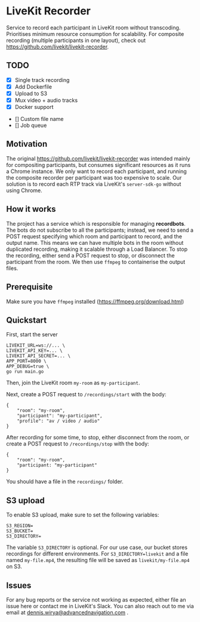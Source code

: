 # LiveKit Recorder

Service to record each participant in LiveKit room without transcoding. Prioritises minimum resource consumption for scalability. For composite recording (multiple participants in one layout), check out https://github.com/livekit/livekit-recorder.

## TODO

- [x] Single track recording
- [x] Add Dockerfile
- [x] Upload to S3
- [x] Mux video + audio tracks
- [x] Docker support
- [] Custom file name
- [] Job queue

## Motivation

The original https://github.com/livekit/livekit-recorder was intended mainly for compositing participants, but consumes significant resources as it runs a Chrome instance. We only want to record each participant, and running the composite recorder per participant was too expensive to scale. Our solution is to record each RTP track via LiveKit's `server-sdk-go` without using Chrome.

## How it works

The project has a service which is responsible for managing <strong>recordbots</strong>. The bots do not subscribe to all the participants; instead, we need to send a POST request specifying which room and participant to record, and the output name. This means we can have multiple bots in the room without duplicated recording, making it scalable through a Load Balancer. To stop the recording, either send a POST request to stop, or disconnect the participant from the room. We then use `ffmpeg` to containerise the output files.

## Prerequisite

Make sure you have `ffmpeg` installed (https://ffmpeg.org/download.html)

## Quickstart

First, start the server

```
LIVEKIT_URL=ws://... \
LIVEKIT_API_KEY=... \
LIVEKIT_API_SECRET=... \
APP_PORT=8000 \
APP_DEBUG=true \
go run main.go
```

Then, join the LiveKit room `my-room` as `my-participant`.

Next, create a POST request to `/recordings/start` with the body:

```
{
    "room": "my-room",
    "participant": "my-participant",
    "profile": "av / video / audio"
}
```

After recording for some time, to stop, either disconnect from the room, or create a POST request to `/recordings/stop` with the body:

```
{
    "room": "my-room",
    "participant: "my-participant"
}
```

You should have a file in the `recordings/` folder.

## S3 upload

To enable S3 upload, make sure to set the following variables:

```
S3_REGION=
S3_BUCKET=
S3_DIRECTORY=
```

The variable `S3_DIRECTORY` is optional. For our use case, our bucket stores recordings for different environments. For `S3_DIRECTORY=livekit` and a file named `my-file.mp4`, the resulting file will be saved as `livekit/my-file.mp4` on S3.

## Issues

For any bug reports or the service not working as expected, either file an issue here or contact me in LiveKit's Slack. You can also reach out to me via email at [dennis.wirya@advancednavigation.com](mailto:dennis.wirya@advancednavigation.com) .
